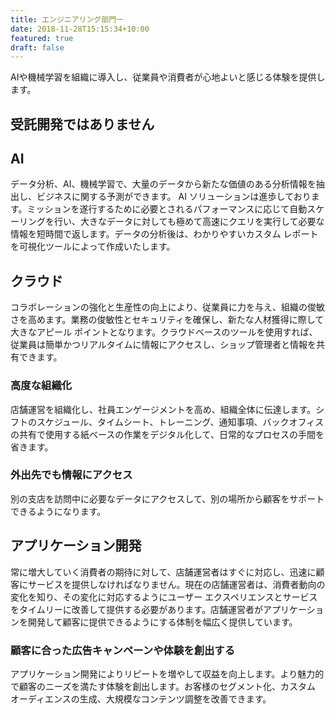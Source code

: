 ```yaml
---
title: エンジニアリング部門ー
date: 2018-11-28T15:15:34+10:00
featured: true
draft: false
---
```


AIや機械学習を組織に導入し、従業員や消費者が心地よいと感じる体験を提供します。

## 受託開発ではありません

##  AI
データ分析、AI、機械学習で、大量のデータから新たな価値のある分析情報を抽出し、ビジネスに関する予測ができます。 AI ソリューションは進歩しております。ミッションを遂行するために必要とされるパフォーマンスに応じて自動スケーリングを行い、大きなデータに対しても極めて高速にクエリを実行して必要な情報を短時間で返します。データの分析後は、わかりやすいカスタム レポートを可視化ツールによって作成いたします。


## クラウド
コラボレーションの強化と生産性の向上により、従業員に力を与え、組織の俊敏さを高めます。業務の俊敏性とセキュリティを確保し、新たな人材獲得に際して大きなアピール ポイントとなります。クラウドベースのツールを使用すれば、従業員は簡単かつリアルタイムに情報にアクセスし、ショップ管理者と情報を共有できます。

### 高度な組織化
店舗運営を組織化し、社員エンゲージメントを高め、組織全体に伝達します。シフトのスケジュール、タイムシート、トレーニング、通知事項、バックオフィスの共有で使用する紙ベースの作業をデジタル化して、日常的なプロセスの手間を省きます。

### 外出先でも情報にアクセス
別の支店を訪問中に必要なデータにアクセスして、別の場所から顧客をサポートできるようになります。

## アプリケーション開発
常に増大していく消費者の期待に対して、店舗運営者はすぐに対応し、迅速に顧客にサービスを提供しなければなりません。現在の店舗運営者は、消費者動向の変化を知り、その変化に対応するようにユーザー エクスペリエンスとサービスをタイムリーに改善して提供する必要があります。店舗運営者がアプリケーションを開発して顧客に提供できるようにする体制を幅広く提供しています。

### 顧客に合った広告キャンペーンや体験を創出する
アプリケーション開発によりリピートを増やして収益を向上します。より魅力的で顧客のニーズを満たす体験を創出します。お客様のセグメント化、カスタム オーディエンスの生成、大規模なコンテンツ調整を改善できます。
